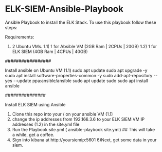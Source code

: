 # ELK-SIEM-Ansible-Playbook
Ansible Playbook to install the ELK Stack. To use this playbook follow these steps:

Requirements:
1) 2 Ubuntu VMs.
  1.1) 1 for Absible VM (2GB Ram | 2CPUs | 20GB)
  1.2) 1 for ELK SIEM (4GB Ram | 4CPUs | 40GB)


#################

Install ansible on Ubuntu VM (1.1)
  sudo apt update
  sudo apt upgrade -y 
  sudo apt install software-properties-common -y
  sudo add-apt-repository --yes --update ppa:ansible/ansible
  sudo apt update
  sudo sudo apt install ansible
  
###############

Install ELK SIEM using Ansible

1) Clone this repo into your / on your ansible VM (1.1)
3) change the ip addresses from 192.168.3.6 to your ELK SIEM VM IP addresses (1.2) in the site.yml file
4) Run the Playbook site.yml ( ansible-playbook site.yml) ## This will take a while, get a coffee.
5) Sign into kibana at http://yoursiemip:5601
6)Next, get some data in your siem.

